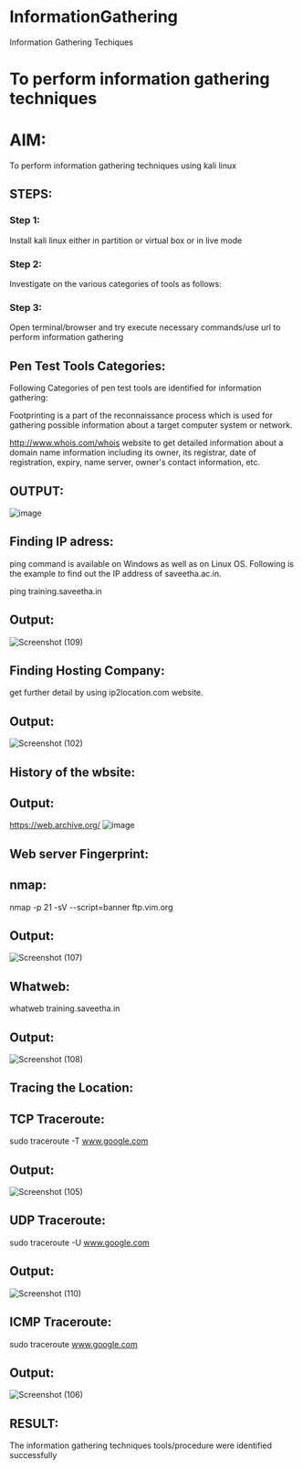 # InformationGathering
Information Gathering Techiques

# To perform information gathering techniques

# AIM:

To perform information gathering techniques using kali linux 

## STEPS:

### Step 1:

Install kali linux either in partition or virtual box or in live mode

### Step 2:

Investigate on the various categories of tools as follows:

### Step 3:
Open terminal/browser and try execute necessary commands/use url to perform information gathering
## Pen Test Tools Categories:
Following Categories of pen test tools are identified for information gathering:

Footprinting is a part of the reconnaissance process which is used for gathering possible information about a target computer system or network.

http://www.whois.com/whois website to get detailed information about a domain name information including its owner, its registrar, date of registration, expiry, name server, owner's contact information, etc.


## OUTPUT:
![image](https://github.com/gokul-sureshkumar/InformationGathering/assets/121148715/a2b13e20-b504-4901-a35d-1d53247726af)
## Finding IP adress:
ping command is available on Windows as well as on Linux OS. Following is the example to find out the IP address of saveetha.ac.in.

ping training.saveetha.in

## Output:
![Screenshot (109)](https://github.com/user-attachments/assets/86aad831-b76c-4f79-af34-cdf3e40143f6)

## Finding Hosting Company:
get further detail by using ip2location.com website.

## Output:
![Screenshot (102)](https://github.com/user-attachments/assets/bd9812a1-c453-4f03-8f6c-80b9f6237db9)

## History of the wbsite:
## Output:
https://web.archive.org/
![image](https://github.com/gokul-sureshkumar/InformationGathering/assets/121148715/f5166239-895a-4e51-924a-1771ccea3ec8)
## Web server Fingerprint:

## nmap:

nmap -p 21 -sV --script=banner ftp.vim.org

## Output:

![Screenshot (107)](https://github.com/user-attachments/assets/95195721-a1ff-4d7f-9567-1e7b7bafa39c)

## Whatweb:

whatweb training.saveetha.in

## Output:
![Screenshot (108)](https://github.com/user-attachments/assets/65de4a52-9d3a-4dcb-b949-e0872d166243)


## Tracing the Location:
## TCP Traceroute:

sudo traceroute -T www.google.com

## Output:
![Screenshot (105)](https://github.com/user-attachments/assets/4b192906-3975-4d56-a130-12e810aaa2c6)

## UDP Traceroute:

sudo traceroute -U www.google.com

## Output:
![Screenshot (110)](https://github.com/user-attachments/assets/f938bbe2-c4e2-4f23-a3d9-042509ab2e95)

## ICMP Traceroute:

sudo traceroute  www.google.com

## Output:

![Screenshot (106)](https://github.com/user-attachments/assets/7ff961f7-a420-4b78-ba6d-22de3e127e48)





## RESULT:
The information gathering techniques tools/procedure were  identified successfully
